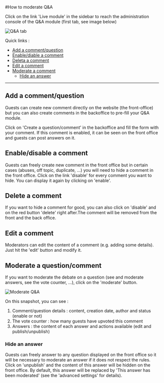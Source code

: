 #How to moderate Q&A

Click on the link 'Live module' in the sidebar to reach the administration console of the Q&A module (first tab, see image below)

![Q&A tab](https://raw.github.com/applidget/event-cms-documentation/master/images/moderators/qa_tab.png)

Quick links :
* [Add a comment/question](#add_comment)
* [Enable/diable a comment](#enable_comment)
* [Deleta a comment](#delete_comment)
* [Edit a comment](#edit_comment)
* [Moderate a comment](#moderate_comment)
  * [Hide an answer](#hide_answer)

---

## [](#add_comment) Add a comment/question

Guests can create new comment directly on the website (the front-office) but you can also create comments in the backoffice to pre-fill your Q&A module.

Click on 'Create a question/comment' in the backoffice and fill the form with your comment. 
If this comment is enabled, it can be seen on the front office and guests can post answers on it.

## [](#enable_comment) Enable/disable a comment

Guests can freely create new comment in the front office but in certain cases (abuses, off topic, duplicate, …) you will need to hide a comment in the front office.
Click on the link 'disable' for every comment you want to hide. You can display it again by clicking on 'enable'.

## [](#delete_comment) Delete a comment

If you want to hide a comment for good, you can also click on 'disable' and on the red button 'delete' right after.The comment will be removed from the front and the back office.

## [](#edit_comment) Edit a comment

Moderators can edit the content of a comment (e.g. adding some details). Just hit the 'edit' button and modify it.

## [](#moderate_comment) Moderate a question/comment

If you want to moderate the debate on a question (see and moderate answers, see the vote counter, …), click on the 'moderate' button.


![Moderate Q&A](https://raw.github.com/applidget/event-cms-documentation/master/images/moderators/qa_moderate_backoffice.png)

On this snapshot, you can see : 

1. Comment/question details : content, creation date, author and status (enable or not)
2. The vote counter : how many guests have upvoted this comment
3. Answers : the content of each answer and actions available (edit and publish/unpublish)

### [](#hide_answer) Hide an answer

Guests can freely answer to any question displayed on the front office so it will be necessary to moderate an answer if it does not respect the rules. Click on 'unpublish' and the content of this answer will be hidden on the front office. By default, this answer will be replaced by 'This answer has been moderated' (see the 'advanced settings' for details).





